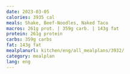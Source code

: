 ```yaml
---
date: 2023-03-05
calories: 3935 cal
meals: Shake, Beef-Noodles, Naked Taco
macros: 261g prot. | 359g carb. | 143g fat
protein: 261g protein
carbs: 359g carbs
fat: 143g fat
mealplanurl: kitchen/eng/all_mealplans/3932/
category: mealplan
lang: eng
---
```



